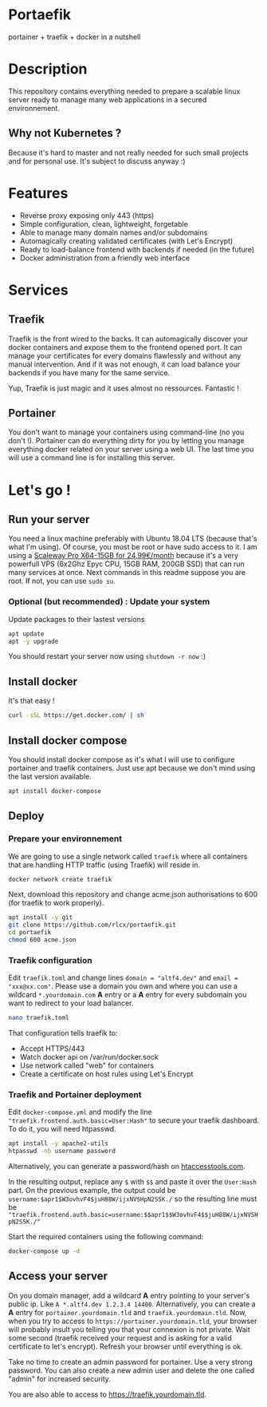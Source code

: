 # Portaefik
portainer + traefik + docker in a nutshell

# Description
This repository contains everything needed to prepare a scalable linux server ready to manage many web applications in a secured environnement.

## Why not Kubernetes ?
Because it's hard to master and not really needed for such small projects and for personal use. It's subject to discuss anyway :)

# Features
 * Reverse proxy exposing only 443 (https)
 * Simple configuration, clean, lightweight, forgetable
 * Able to manage many domain names and/or subdomains
 * Automagically creating validated certificates (with Let's Encrypt)
 * Ready to load-balance frontend with backends if needed (in the future)
 * Docker administration from a friendly web interface

# Services
## Traefik
Traefik is the front wired to the backs. It can automagically discover your docker containers and expose them to the frontend opened port. It can manage your certificates for every domains flawlessly and without any manual intervention. And if it was not enough, it can load balance your backends if you have many for the same service.

Yup, Traefik is just magic and it uses almost no ressources. Fantastic !

## Portainer
You don't want to manage your containers using command-line (no you don't !). Portainer can do everything dirty for you by letting you manage everything docker related on your server using a web UI. The last time you will use a command line is for installing this server.

# Let's go !
## Run your server
You need a linux machine preferably with Ubuntu 18.04 LTS (because that's what I'm using). Of course, you must be root or have sudo access to it. I am using a [Scaleway Pro X64-15GB for 24,99€/month](https://www.scaleway.com/pricing/#anchor_pro) because it's a very powerfull VPS (6x2Ghz Epyc CPU, 15GB RAM, 200GB SSD) that can run many services at once. Next commands in this readme suppose you are root. If not, you can use `sudo su`.

### Optional (but recommended) : Update your system
Update packages to their lastest versions
```sh
apt update
apt -y upgrade
```
You should restart your server now using `shutdown -r now` :)

## Install docker
It's that easy !
```sh
curl -sSL https://get.docker.com/ | sh
```

## Install docker compose
You should install docker compose as it's what I will use to configure portainer and traefik containers. Just use apt because we don't mind using the last version available.
```sh
apt install docker-compose
```

## Deploy
### Prepare your environnement
We are going to use a single network called `traefik` where all containers that are handling HTTP traffic (using Traefik) will reside in.
```sh
docker network create traefik
```

Next, download this repository and change acme.json authorisations to 600 (for traefik to work properly).
```sh
apt install -y git
git clone https://github.com/rlcx/portaefik.git
cd portaefik
chmod 600 acme.json
```

### Traefik configuration
Edit `traefik.toml` and change lines `domain = "altf4.dev"` and `email = "xxx@xx.com"`. Please use a domain you own and where you can use a wildcard `*.yourdomain.com` **A** entry or a **A** entry for every subdomain you want to redirect to your load balancer. 
```sh
nano traefik.toml
```

That configuration tells traefik to:
 * Accept HTTPS/443
 * Watch docker api on /var/run/docker.sock
 * Use network called "web" for containers
 * Create a certificate on host rules using Let's Encrypt

### Traefik and Portainer deployment
Edit `docker-compose.yml` and modify the line `"traefik.frontend.auth.basic=User:Hash"` to secure your traefik dashboard. To do it, you will need htpasswd.
```sh
apt install -y apache2-utils
htpasswd -nb username password
```
Alternatively, you can generate a password/hash on [htaccesstools.com](http://www.htaccesstools.com/htpasswd-generator/).

In the resulting output, replace any `$` with `$$` and paste it over the `User:Hash` part. On the previous example, the output could be `username:$apr1$W3ovhvF4$juH88W/ijxNVSHpN2S5K./` so the resulting line must be `"traefik.frontend.auth.basic=username:$$apr1$$W3ovhvF4$$juH88W/ijxNVSHpN2S5K./"`

 Start the required containers using the following command:
```sh
docker-compose up -d
```

## Access your server
On you domain manager, add a wildcard **A** entry pointing to your server's public ip. Like `A *.altf4.dev 1.2.3.4 14400`. Alternatively, you can create a **A** entry for `portainer.yourdomain.tld` and `traefik.yourdomain.tld`. Now, when you try to access to `https://portainer.yourdomain.tld`, your browser will probably insult you telling you that your connexion is not private. Wait some second (traefik received your request and is asking for a valid certificate to let's encrypt). Refresh your browser until everything is ok.

Take no time to create an admin password for portainer. Use a very strong password. You can also create a new admin user and delete the one called "admin" for increased security.

You are also able to access to https://traefik.yourdomain.tld.